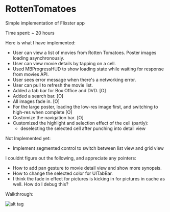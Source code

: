 # RottenTomatoes

Simple implementation of Flixster app


Time spent: ~ 20 hours


Here is what I have implemented:
- User can view a list of movies from Rotten Tomatoes. Poster images loading asynchronously.
- User can view movie details by tapping on a cell.
- Used MBProgressHUD to show loading state while waiting for response from movies API.
- User sees error message when there's a networking error.
- User can pull to refresh the movie list.
- Added a tab bar for Box Office and DVD. [O]
- Added a search bar. [O]
- All images fade in. [O]
- For the large poster, loading the low-res image first, and switching to high-res when complete [O]
- Customize the navigation bar. [O]
- Customized the highlight and selection effect of the cell (partly): 
  - deselecting the selected cell after punching into detail view


Not Implemented yet:
- Implement segmented control to switch between list view and grid view


I couldnt figure out the following, and appreciate any pointers:
- How to add pan gesture to movie detail view and show more synopsis.
- How to change the selected color for UITabBar.
- I think the fade in effect for pictures is kicking in for pictures in cache as well. How do I debug this?


Walkthrough:

![alt tag](https://github.com/udaymitra/RottenTomatoes/blob/master/walkthrough.gif)


